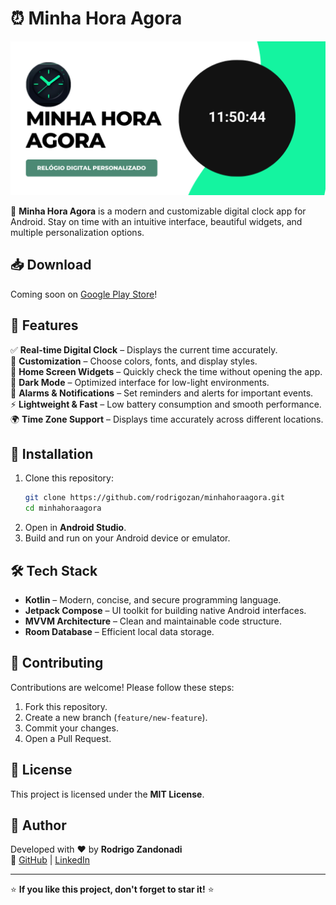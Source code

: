 # ⏰ Minha Hora Agora

![Minha Hora Agora Banner](minhahoraagora.png)

🚀 **Minha Hora Agora** is a modern and customizable digital clock app for Android. Stay on time with an intuitive interface, beautiful widgets, and multiple personalization options.  

## 📥 Download  
Coming soon on [Google Play Store](https://play.google.com/)!  

## 🎯 Features  
✅ **Real-time Digital Clock** – Displays the current time accurately.  
🎨 **Customization** – Choose colors, fonts, and display styles.  
📱 **Home Screen Widgets** – Quickly check the time without opening the app.  
🌙 **Dark Mode** – Optimized interface for low-light environments.  
🔔 **Alarms & Notifications** – Set reminders and alerts for important events.  
⚡ **Lightweight & Fast** – Low battery consumption and smooth performance.  
🌍 **Time Zone Support** – Displays time accurately across different locations.  

## 🚀 Installation  
1. Clone this repository:  
   ```bash
   git clone https://github.com/rodrigozan/minhahoraagora.git
   cd minhahoraagora
   ```  
2. Open in **Android Studio**.  
3. Build and run on your Android device or emulator.  

## 🛠 Tech Stack  
- **Kotlin** – Modern, concise, and secure programming language.  
- **Jetpack Compose** – UI toolkit for building native Android interfaces.  
- **MVVM Architecture** – Clean and maintainable code structure.  
- **Room Database** – Efficient local data storage.  

## 🤝 Contributing  
Contributions are welcome! Please follow these steps:  
1. Fork this repository.  
2. Create a new branch (`feature/new-feature`).  
3. Commit your changes.  
4. Open a Pull Request.  

## 📜 License  
This project is licensed under the **MIT License**.  

## 👤 Author  
Developed with ❤️ by **Rodrigo Zandonadi**  
🔗 [GitHub](https://github.com/rodrigozan) | [LinkedIn](https://linkedin.com/in/rodrigozan)  

---

⭐ **If you like this project, don't forget to star it!** ⭐  
